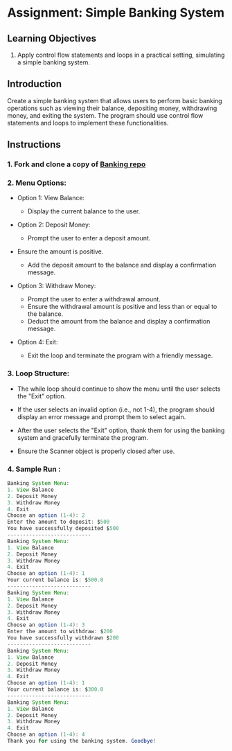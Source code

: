 # Assignment: Simple Banking System

## Learning Objectives

1. Apply control flow statements and loops in a practical setting, simulating a simple banking system.


## Introduction

Create a simple banking system that allows users to perform basic banking operations such as viewing their balance, depositing money, withdrawing money, and exiting the system. The program should use control flow statements and loops to implement these functionalities.



## Instructions

### 1. Fork and clone a copy of <a href="https://github.com/SkillsUnion/banking-system.git" target="_blank">Banking repo</a>

### 2. Menu Options:

   - Option 1: View Balance:
     - Display the current balance to the user.
   - Option 2: Deposit Money:
     - Prompt the user to enter a deposit amount.
   - Ensure the amount is positive.
     - Add the deposit amount to the balance and display a confirmation message.
   - Option 3: Withdraw Money:
     - Prompt the user to enter a withdrawal amount.
     - Ensure the withdrawal amount is positive and less than or equal to the balance.
     - Deduct the amount from the balance and display a confirmation message.

   - Option 4: Exit:
     - Exit the loop and terminate the program with a friendly message.

### 3. Loop Structure:

   - The while loop should continue to show the menu until the user selects the "Exit" option.


   - If the user selects an invalid option (i.e., not 1-4), the program should display an error message and prompt them to select again.

   - After the user selects the "Exit" option, thank them for using the banking system and gracefully terminate the program.

   - Ensure the Scanner object is properly closed after use.

### 4. Sample Run :
```java
Banking System Menu:
1. View Balance
2. Deposit Money
3. Withdraw Money
4. Exit
Choose an option (1-4): 2
Enter the amount to deposit: $500
You have successfully deposited $500
---------------------------
Banking System Menu:
1. View Balance
2. Deposit Money
3. Withdraw Money
4. Exit
Choose an option (1-4): 1
Your current balance is: $500.0
---------------------------
Banking System Menu:
1. View Balance
2. Deposit Money
3. Withdraw Money
4. Exit
Choose an option (1-4): 3
Enter the amount to withdraw: $200
You have successfully withdrawn $200
---------------------------
Banking System Menu:
1. View Balance
2. Deposit Money
3. Withdraw Money
4. Exit
Choose an option (1-4): 1
Your current balance is: $300.0
---------------------------
Banking System Menu:
1. View Balance
2. Deposit Money
3. Withdraw Money
4. Exit
Choose an option (1-4): 4
Thank you for using the banking system. Goodbye!
```



